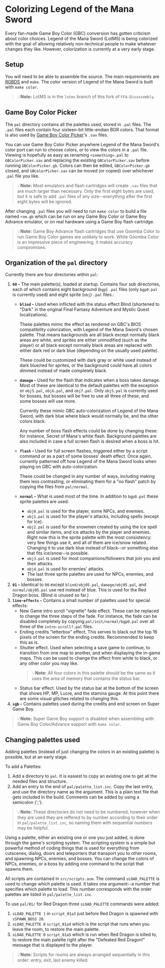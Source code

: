 # Colorizing Legend of the Mana Sword

Every fan-made Game Boy Color (GBC) conversion has gotten criticism about color choices. Legend of the Mana Sword (LotMS) is being colorized with the goal of allowing relatively non-technical people to make whatever changes they like. However, colorization is currently at a very early stage.

## Setup
You *will* need to be able to assemble the source. The main requirements are [RGBDS](https://rgbds.gbdev.io/) and `make`. The color version of Legend of the Mana Sword is built with `make color`.
> 💡**Note:** LotMS is in the `lotms` branch of this fork of `FFA-Disassembly`.

## Game Boy Color Picker

The `pal` directory contains all the palettes used, stored in `.pal` files. The `.pal` files each contain four sixteen-bit little-endian BGR colors. That format is also used by [Game Boy Color Picker](https://github.com/xenophile127/GameBoyColorPicker)'s `.sav` files.

You can use Game Boy Color Picker anywhere Legend of the Mana Sword's color port can run to choose colors, or to view the colors in a `.pal` file. Viewing is hopefully as easy as renaming `<something>.pal` to `GBColorPicker.sav` and replacing the existing `GBColorPicker.sav` before running `GBColorPicker.gb`. Colors can then be edited, `GBColorPicker.gb` closed, and `GBColorPicker.sav` can be moved (or copied) over whichever `.pal` file you like.

> 💡**Note:** Most emulators and flash cartridges will create `.sav` files that are much larger than necessary. Only the first eight bytes are used, but it is safe to add `.pal` files of any size--everything after the first eight bytes will be ignored.

After changing `.pal` files you will need to run `make color` to build a file named `rom.gb` which can be run on any Game Boy Color or Game Boy Advance emulator, or on real hardware using a Game Boy flash cartridge.

> 💡**Note:** Game Boy Advance flash cartridges that use Goomba Color to run Game Boy Color games are unlikely to work. While Goomba Color is an impressive piece of engineering, it makes accuracy compromises.

## Organization of the `pal` directory

Currently there are four directories within `pal`:
1. **`00` -** The main palette(s), loaded at startup. Contains four sub directories, each of which contains eight background (`bgp`) `.pal` files (only `bgp0.pal` is currently used) and eight sprite (`obj`) `.pal` files.:
    - **`blind` -** Used when inflicted with the status effect Blind (shortened to "Dark" in the original Final Fantasy Adventure and Mystic Quest localizations).
      
        These palettes mimic the effect as rendered on GBC's BIOS compatibility colorization, with Legend of the Mana Sword's chosen palette. That means backgrounds are all black except normally black areas are white, and sprites are either unmodified (such as the player) or all black except normally black areas are replaced with either dark red or dark blue (depending on the usually used palette).

        These could be customized with dark gray or white used instead of dark blue/red for sprites, or the background could have all colors dimmed instead of made completely black.
    - **`damage` -** Used for the flash that indicates when a boss takes damage. Most of these are identical to the default palettes with the exception or `obj5.pal`, `obj6.pal`, and `obj7.pal`. Only `obj5.pal` is currently used for bosses, but bosses will be free to use all three of these, and some bosses will use more.

        Currently these mimic GBC auto-colorization of Legend of the Mana Sword, with dark blue where black would normally be, and the other colors black.

        Any number of boss flash effects could be done by changing these: for instance, Secret of Mana's white flash. Background palettes are also included in case a full screen flash is desired when a boss is hit.
    - **`flash` -** Used for full screen flashes, triggered either by a script command or as a part of some bosses' death effect. Once again, currently patterned off how Legend of the Mana Sword looks when playing on GBC with auto-colorization.

        These could be changed in any number of ways, including making them less contrasting, or eliminating them for a "no flash" patch by copying the files from `pal/normal`.
    - **`normal` -** What is used most of the time. In addition to `bgp0.pal` these sprite palettes are used:
        * `obj0.pal` is used for the player, some NPCs, and enemies.
        * `obj1.pal` is used for the player's attacks, including spells (except for Ice).
        * `obj2.pal` is used for the snowmen created by using the Ice spell and similar items, and ice attacks by the player and enemies. Right now this is the sprite palette with the most consistency: very few things use it, and all of them are ice/snow related. Changing it to use dark blue instead of black--or something else that fits ice/snow--is possible.
        * `obj3.pal` is used for most companions/followers that join you and their attacks.
        * `obj4.pal` is used for enemies' attacks.
        * The last three sprite palettes are used for NPCs, enemies, and bosses.
2. **`01` -** Identical to `00` except `blind/obj05.pal`, `damage/obj05.pal`, and `normal/obj05.pal` use red instead of blue. This is used for the Red Dragon boss. (Blind is unused so far.)
3. **`line-effects` -** Contains a small number of palettes used for special effects:
    * New Game intro scroll "vignette" fade effect. These can be replaced to change the three steps of the fade. For instance, the fade can be disabled completely by copying `pal/init/normal/bgp0.pal` over all three of the `intro-scroll?.pal` files.
    * Ending credits "letterbox" effect. This serves to black out the top 16 pixels of the screen for the ending credits. Recommended to keep this as is.
    * Shutter effect. Used when selecting a save game to continue, to transition from one map to another, and when displaying the in-game maps. This can be used to change the effect from white to black, or any other color you may like.
      > 💡**Note:** All four colors in this palette should be the same as it uses the area of memory that contains the status bar.
    * Status bar effect. Used by the status bar at the bottom of the screen that shows HP, MP, Lucre, and the stamina gauge. At this point there are some visual glitches related to changing this.
4. **`sgb` -**  Contains palettes used during the credits and end screen on Super Game Boy.
> 💡**Note:** Super Game Boy support is disabled when assembling with Game Boy Color/Advance support with `make color`.

## Changing palettes used

Adding palettes (instead of just changing the colors in an existing palette) is possible, but at an early stage.

To add a Palettes:
1. Add a directory to `pal`. It is easiest to copy an existing one to get all the needed files and structure.
2. Add an entry to the end of `pal/palette_list.inc`. Copy the last entry, and use the directory name as the argument. This is a plain text file that gets included in the build. Comments can be added by using a semicolon (';').
> 💡**Note:** These directories do not need to be numbered, however when they are used they are reffered to by number according to their order in `pal/palette_list.inc`, so naming them with sequential numbers may be helpful.

Using a palette, either an existing one or one you just added, is done through the game's scripting system. The scripting system is a simple but powerful method of coding things that is used for everything from cutscenes, dialog, doors and teleporters that transport you to other rooms, and spawning NPCs, enemies, and bosses. You can change the colors of NPCs, enemies, or a boss by adding one command to the script that spawns them.

All scripts are contained in `src/scripts.asm`. The command `sLOAD_PALETTE` is used to change which palette is used. It takes one argument--a number that specifies which palette to load. This number corresponds with the order palettes are listed in `pal/palette_list.inc`.

To use `pal/01/` for Red Dragon three `sLOAD_PALETTE` commands were added:
1. `sLOAD_PALETTE 1` in `script_01a3` just before Red Dragon is spawned with `sSPAWN_BOSS 20`.
2. `sLOAD_PALETTE 0` `script_01a4` which is the script that runs when you leave the room, to restore the main palette.
3. `sLOAD_PALETTE 0` `script_01a5` which is run when Red Dragon is killed to, to restore the main palette right after the "Defeated Red Dragon!" message that is displayed to the player.

 > 💡**Note:** Scripts for rooms are always arranged sequentially in this order: entry, exit, last enemy killed.
